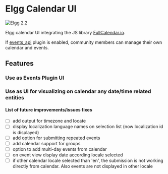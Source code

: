 # Elgg Calendar UI

![Elgg 2.2](https://img.shields.io/badge/Elgg-2.2-orange.svg?style=flat-square)

Elgg calendar UI integrating the JS library [FullCalendar.io](https://fullcalendar.io/).

If [events_api](https://github.com/arckinteractive/events_api) plugin is enabled, community members can manage their own calendar and events.

## Features

### Use as Events Plugin UI

### Use as UI for visualizing on calendar any date/time related entities

#### List of future improvements/issues fixes
- [ ] add output for timezone and locate
- [ ] display localization language names on selection list (now localization id is displayed)
- [ ] add option for submitting repeated events
- [ ] add calendar support for groups
- [ ] option to add multi-day events from calendar
- [ ] on event view display date according locale selected
- [ ] if other calendar locale selected than 'en', the submission is not working directly from calendar. Also events are not displayed in other locale
